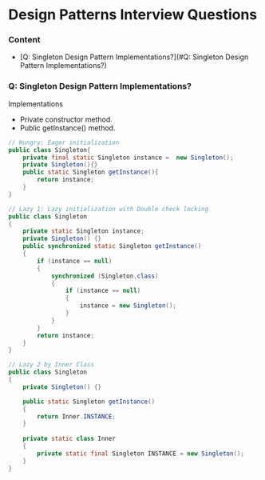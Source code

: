 # Design Patterns Interview Questions

### Content

- [Q: Singleton Design Pattern Implementations?](#Q: Singleton Design Pattern Implementations?)

### Q: Singleton Design Pattern Implementations?

Implementations

- Private constructor method.
- Public getInstance() method.

```java
// Hungry: Eager initialization
public class Singleton{
    private final static Singleton instance =  new Singleton();
    private Singleton(){}
    public static Singleton getInstance(){
        return instance;
    }
}

// Lazy 1: Lazy initialization with Double check locking
public class Singleton
{
	private static Singleton instance;
	private Singleton() {}
	public synchronized static Singleton getInstance() 
	{
		if (instance == null)
		{
			synchronized (Singleton.class)
			{
				if (instance == null)
				{
					instance = new Singleton();
				}
			}
		}
		return instance;
	}
}

// Lazy 2 by Inner Class
public class Singleton 
{
	private Singleton() {}

	public static Singleton getInstance() 
	{
		return Inner.INSTANCE;
	}
    	
	private static class Inner
	{
		private static final Singleton INSTANCE = new Singleton();
	}
}
```

